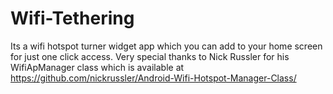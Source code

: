 # Wifi-Tethering
Its a wifi hotspot turner widget app which you can add to your home screen for just one click access. 
Very special thanks to Nick Russler for his WifiApManager class which is available at https://github.com/nickrussler/Android-Wifi-Hotspot-Manager-Class/
